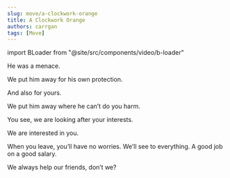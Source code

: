 ```yaml
---
slug: move/a-clockwork-orange
title: A Clockwork Orange
authors: carrgan
tags: [Move]
---
```


import BLoader from "@site/src/components/video/b-loader"

He was a menace.

We put him away for his own protection.

And also for yours.

We put him away where he can’t do you harm.

You see, we are looking after your interests.

We are interested in you.

When you leave, you’ll have no worries. We’ll see to everything. A good job on a good salary.

We always help our friends, don’t we?

<BLoader bv="BV1Hy4y1V7BD" heightQuality={true} />
